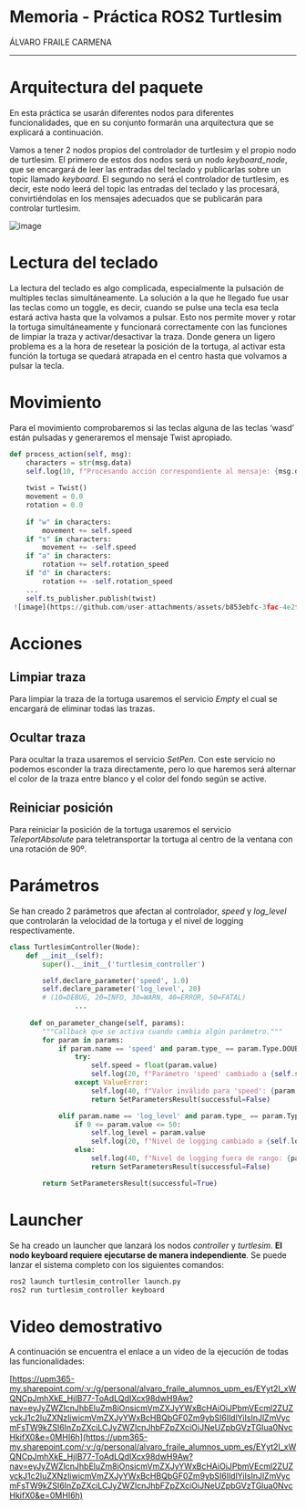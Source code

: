 # Memoria - Práctica ROS2 Turtlesim

ÁLVARO FRAILE CARMENA

---

# Arquitectura del paquete

En esta práctica se usarán diferentes nodos para diferentes funcionalidades, que en su conjunto formarán una arquitectura que se explicará a continuación.

Vamos a tener 2 nodos propios del controlador de turtlesim y el propio nodo de turtlesim. El primero de estos dos nodos será un nodo *keyboard_node*, que se encargará de leer las entradas del teclado y publicarlas sobre un topic llamado *keyboard*. El segundo no será el controlador de turtlesim, es decir, este nodo leerá del topic las entradas del teclado y las procesará, convirtiéndolas en los mensajes adecuados que se publicarán para controlar turtlesim.

![image](https://github.com/user-attachments/assets/e2c1ac4d-d63a-4626-ab52-033d505077e2)

# Lectura del teclado

La lectura del teclado es algo complicada, especialmente la pulsación de multiples teclas simultáneamente. La solución a la que he llegado fue usar las teclas como un toggle, es decir, cuando se pulse una tecla esa tecla estará activa hasta que la volvamos a pulsar. Esto nos permite mover y rotar la tortuga simultáneamente y funcionará correctamente con las funciones de limpiar la traza y activar/desactivar la traza. Donde genera un ligero problema es a la hora de resetear la posición de la tortuga, al activar esta función la tortuga se quedará atrapada en el centro hasta que volvamos a pulsar la tecla.

# Movimiento

Para el movimiento comprobaremos si las teclas alguna de las teclas ‘wasd’ están pulsadas y generaremos el mensaje Twist apropiado.

```python
def process_action(self, msg):
	characters = str(msg.data)
	self.log(10, f"Procesando acción correspondiente al mensaje: {msg.data}")
	
	twist = Twist()
	movement = 0.0
	rotation = 0.0
	
	if "w" in characters:
		movement += self.speed
	if "s" in characters:
		movement += -self.speed
	if "a" in characters:
		rotation += self.rotation_speed
	if "d" in characters:
		rotation += -self.rotation_speed
	...
	self.ts_publisher.publish(twist)
 ![image](https://github.com/user-attachments/assets/b853ebfc-3fac-4e2f-af00-0467bc4f9369)

```

# Acciones

## Limpiar traza

Para limpiar la traza de la tortuga usaremos el servicio *Empty* el cual se encargará de eliminar todas las trazas.

## Ocultar traza

Para ocultar la traza usaremos el servicio *SetPen.* Con este servicio no podemos esconder la traza directamente, pero lo que haremos será alternar el color de la traza entre blanco y el color del fondo según se active.

## Reiniciar posición

Para reiniciar la posición de la tortuga usaremos el servicio *TeleportAbsolute* para teletransportar la tortuga al centro de la ventana con una rotación de 90º.

# Parámetros

Se han creado 2 parámetros que afectan al controlador, *speed* y *log_level* que controlarán la velocidad de la tortuga y el nivel de logging respectivamente.

```python
class TurtlesimController(Node):
    def __init__(self):
        super().__init__('turtlesim_controller')

        self.declare_parameter('speed', 1.0)
        self.declare_parameter('log_level', 20)  
        # (10=DEBUG, 20=INFO, 30=WARN, 40=ERROR, 50=FATAL)
				...
				
	 def on_parameter_change(self, params):
        """Callback que se activa cuando cambia algún parámetro."""
        for param in params:
            if param.name == 'speed' and param.type_ == param.Type.DOUBLE:
                try:
                    self.speed = float(param.value)
                    self.log(20, f"Parámetro 'speed' cambiado a {self.speed}")
                except ValueError:
                    self.log(40, f"Valor inválido para 'speed': {param.value}")
                    return SetParametersResult(successful=False)

            elif param.name == 'log_level' and param.type_ == param.Type.INTEGER:
                if 0 <= param.value <= 50:
                    self.log_level = param.value
                    self.log(20, f"Nivel de logging cambiado a {self.log_level}")
                else:
                    self.log(40, f"Nivel de logging fuera de rango: {param.value}")
                    return SetParametersResult(successful=False)

        return SetParametersResult(successful=True)
```

# Launcher

Se ha creado un launcher que lanzará los nodos *controller* y *turtlesim*. **El nodo keyboard requiere ejecutarse de manera independiente**. Se puede lanzar el sistema completo con los siguientes comandos:

```bash
ros2 launch turtlesim_controller launch.py
ros2 run turtlesim_controller keyboard
```

# Video demostrativo

A continuación se encuentra el enlace a un video de la ejecución de todas las funcionalidades:

[https://upm365-my.sharepoint.com/:v:/g/personal/alvaro_fraile_alumnos_upm_es/EYyt2I_xWQNCpJmhXkE_HjIB77-ToAdLQdIXcx98dwH9Aw?nav=eyJyZWZlcnJhbEluZm8iOnsicmVmZXJyYWxBcHAiOiJPbmVEcml2ZUZvckJ1c2luZXNzIiwicmVmZXJyYWxBcHBQbGF0Zm9ybSI6IldlYiIsInJlZmVycmFsTW9kZSI6InZpZXciLCJyZWZlcnJhbFZpZXciOiJNeUZpbGVzTGlua0NvcHkifX0&e=0MHI6h](https://upm365-my.sharepoint.com/:v:/g/personal/alvaro_fraile_alumnos_upm_es/EYyt2I_xWQNCpJmhXkE_HjIB77-ToAdLQdIXcx98dwH9Aw?nav=eyJyZWZlcnJhbEluZm8iOnsicmVmZXJyYWxBcHAiOiJPbmVEcml2ZUZvckJ1c2luZXNzIiwicmVmZXJyYWxBcHBQbGF0Zm9ybSI6IldlYiIsInJlZmVycmFsTW9kZSI6InZpZXciLCJyZWZlcnJhbFZpZXciOiJNeUZpbGVzTGlua0NvcHkifX0&e=0MHI6h)

